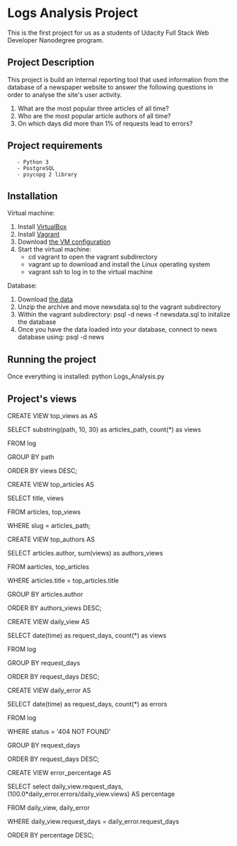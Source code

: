# Logs Analysis Project

This is the first project for us as a students of Udacity Full Stack Web Developer Nanodegree program.

## Project Description 

This project is build an internal reporting tool that used information from the database of a newspaper website to answer the following questions in order to analyse the site's user activity.
  1. What are the most popular three articles of all time?
  2. Who are the most popular article authors of all time?
  3. On which days did more than 1% of requests lead to errors?

## Project requirements

       - Python 3 
       - PostgreSQL 
       - psycopg 2 library

## Installation

Virtual machine:

  1. Install [VirtualBox](https://www.virtualbox.org/wiki/Downloads) 
  2. Install [Vagrant](https://www.vagrantup.com/downloads.html)
  3. Download [the VM configuration](https://d17h27t6h515a5.cloudfront.net/topher/2017/August/59822701_fsnd-virtual-machine/fsnd-virtual-machine.zip)
  4. Start the virtual machine:
      - cd vagrant to open the vagrant subdirectory
      - vagrant up to download and install the Linux operating system
      - vagrant ssh to log in to the virtual machine

Database:

  1. Download [the data](https://d17h27t6h515a5.cloudfront.net/topher/2016/August/57b5f748_newsdata/newsdata.zip)
  2. Unzip the archive and move newsdata.sql to the vagrant subdirectory
  3. Within the vagrant subdirectory: psql -d news -f newsdata.sql to initalize the database
  4. Once you have the data loaded into your database, connect to news database using: psql -d news

## Running the project
Once everything is installed: python Logs_Analysis.py

## Project's views

CREATE VIEW top_views as AS

SELECT substring(path, 10, 30) as articles_path, count(*) as views

FROM log

GROUP BY path

ORDER BY views DESC;

CREATE VIEW top_articles AS

SELECT title, views

FROM articles, top_views

WHERE slug = articles_path;

CREATE VIEW top_authors AS

SELECT articles.author, sum(views) as authors_views

FROM aarticles, top_articles

WHERE articles.title = top_articles.title

GROUP BY articles.author

ORDER BY authors_views DESC;

CREATE VIEW daily_view AS

SELECT date(time) as request_days, count(*) as views

FROM log 

GROUP BY request_days

ORDER BY request_days DESC;

CREATE VIEW daily_error AS

SELECT date(time) as request_days, count(*) as errors

FROM log 

WHERE status = '404 NOT FOUND'

GROUP BY request_days 

ORDER BY request_days DESC;

CREATE VIEW error_percentage AS

SELECT select daily_view.request_days, (100.0*daily_error.errors/daily_view.views) AS percentage

FROM daily_view, daily_error

WHERE daily_view.request_days = daily_error.request_days

ORDER BY percentage DESC;
